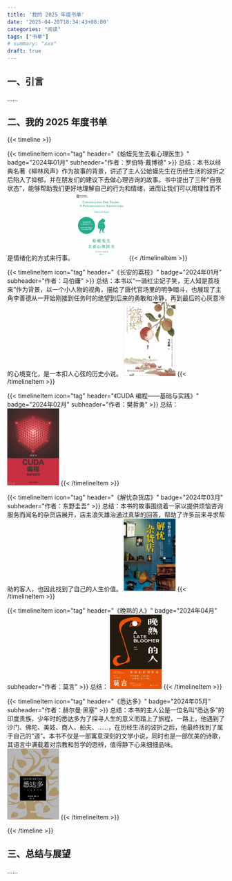 ```yaml
---
title: '我的 2025 年度书单'
date: '2025-04-20T18:34:43+08:00'
categories: "阅读"
tags: ["书单"]
# summary: "xxx"
draft: true
---
```


## 一、引言

……

## 二、我的 2025 年度书单

{{< timeline >}}

{{< timelineItem icon="tag" header="《蛤蟆先生去看心理医生》" badge="2024年01月" subheader="作者：罗伯特·戴博德" >}}
总结：本书以经典名著《柳林风声》作为故事的背景，讲述了主人公蛤蟆先生在历经生活的波折之后陷入了抑郁，并在朋友们的建议下去做心理咨询的故事。书中提出了三种“自我状态”，能够帮助我们更好地理解自己的行为和情绪，进而让我们可以用理性而不是情绪化的方式来行事。
<img src="./images/蛤蟆先生去看心理医生.jpg" width="120" alt="book cover">
{{< /timelineItem >}}

{{< timelineItem icon="tag" header="《长安的荔枝》" badge="2024年01月" subheader="作者：马伯庸" >}}
总结：本书以“一骑红尘妃子笑，无人知是荔枝来”作为背景，以一个小人物的视角，描绘了唐代官场里的明争暗斗，也展现了主角李善德从一开始刚接到任务时的绝望到后来的勇敢和冷静，再到最后的心灰意冷的心境变化，是一本扣人心弦的历史小说。
<img src="./images/长安的荔枝.jpg" width="120" alt="book cover">
{{< /timelineItem >}}

{{< timelineItem icon="tag" header="《CUDA 编程——基础与实践》" badge="2024年02月" subheader="作者：樊哲勇" >}}
总结：
<img src="./images/CUDA编程——基础与实践.png" width="120" alt="book cover">
{{< /timelineItem >}}

{{< timelineItem icon="tag" header="《解忧杂货店》" badge="2024年03月" subheader="作者：东野圭吾" >}}
总结：本书的故事围绕着一家以提供烦恼咨询服务而闻名的杂货店展开，店主浪矢雄治通过真挚的回答，帮助了许多前来寻求帮助的客人，也因此找到了自己的人生价值。
<img src="./images/解忧杂货店.jpg" width="120" alt="book cover">
{{< /timelineItem >}}

{{< timelineItem icon="tag" header="《晚熟的人》" badge="2024年04月" subheader="作者：莫言" >}}
总结：
<img src="./images/晚熟的人.jpg" width="120" alt="book cover">
{{< /timelineItem >}}

{{< timelineItem icon="tag" header="《悉达多》" badge="2024年05月" subheader="作者：赫尔曼·黑塞" >}}
总结：本书的主人公是一位名叫“悉达多”的印度贵族，少年时的悉达多为了探寻人生的意义而踏上了旅程，一路上，他遇到了沙门、佛陀、美妓、商人、船夫、……，在历经生活的波折之后，他最终找到了属于自己的“道”。本书不仅是一部寓意深刻的文学小说，同时也是一部优美的诗歌，其语言中满载着对宗教和哲学的思辨，值得静下心来细细品味。
<img src="./images/悉达多.jpg" width="120" alt="book cover">
{{< /timelineItem >}}

{{< /timeline >}}

## 三、总结与展望

……
